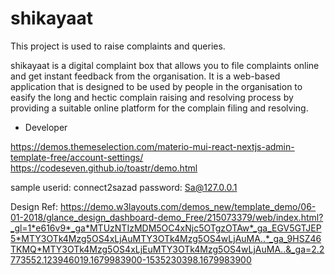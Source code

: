 # shikayaat
This project is used to raise complaints and queries.


shikayaat is a digital complaint box that allows you to file complaints online and get instant feedback from the organisation. It is a web-based application that is designed to be used by people in the organisation to easify the long and hectic complain raising and resolving process by providing a suitable online platform for the complain filing and resolving.

 - Developer

https://demos.themeselection.com/materio-mui-react-nextjs-admin-template-free/account-settings/
https://codeseven.github.io/toastr/demo.html



<?php
  
  // The plain text password to be hashed
  $plaintext_password = "Password@123";
  
  // The hash of the password that
  // can be stored in the database
  $hash = password_hash($plaintext_password, 
          PASSWORD_DEFAULT);
  
  // Print the generated hash
  echo "Generated hash: ".$hash;
?>

<?php
  
  // Plaintext password entered by the user
  $plaintext_password = "Password@123";
  
  // The hashed password retrieved from database
  $hash = 
"$2y$10$8sA2N5Sx/1zMQv2yrTDAaOFlbGWECrrgB68axL.hBb78NhQdyAqWm";
  
  // Verify the hash against the password entered
  $verify = password_verify($plaintext_password, $hash);
  
  // Print the result depending if they match
  if ($verify) {
      echo 'Password Verified!';
  } else {
      echo 'Incorrect Password!';
  }
?>


sample
userid: connect2sazad
password: Sa@127.0.0.1




Design Ref: https://demo.w3layouts.com/demos_new/template_demo/06-01-2018/glance_design_dashboard-demo_Free/215073379/web/index.html?_gl=1*e616v9*_ga*MTUzNTIzMDM5OC4xNjc5OTgzOTAw*_ga_EGV5GTJEP5*MTY3OTk4Mzg5OS4xLjAuMTY3OTk4Mzg5OS4wLjAuMA..*_ga_9HSZ46TKMQ*MTY3OTk4Mzg5OS4xLjEuMTY3OTk4Mzg5OS4wLjAuMA..&_ga=2.2773552.123946019.1679983900-1535230398.1679983900